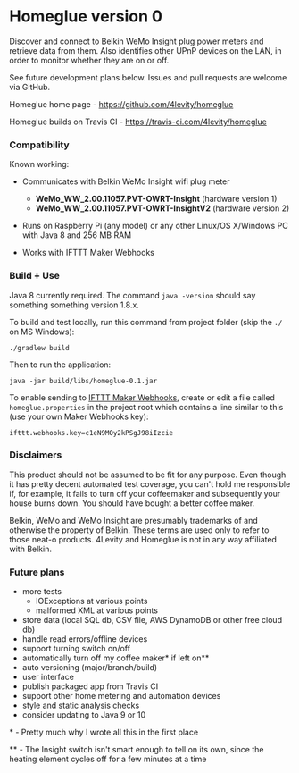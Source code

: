 # Homeglue version 0 #

Discover and connect to Belkin WeMo Insight plug power meters and retrieve data from them. 
Also identifies other UPnP devices on the LAN, in order to monitor whether they are on or off.

See future development plans below. Issues and pull requests are welcome via GitHub. 

Homeglue home page - https://github.com/4levity/homeglue

Homeglue builds on Travis CI - https://travis-ci.com/4levity/homeglue

### Compatibility ###

Known working:

* Communicates with Belkin WeMo Insight wifi plug meter
  * **WeMo_WW_2.00.11057.PVT-OWRT-Insight** (hardware version 1)
  * **WeMo_WW_2.00.11057.PVT-OWRT-InsightV2** (hardware version 2)

* Runs on Raspberry Pi (any model) or any other Linux/OS X/Windows PC with Java 8 and 256 MB RAM

* Works with IFTTT Maker Webhooks

### Build + Use ###

Java 8 currently required. The command `java -version` should say something something version 1.8.x. 

To build and test locally, run this command from project folder (skip the `./` on MS Windows):

    ./gradlew build

Then to run the application:

    java -jar build/libs/homeglue-0.1.jar

To enable sending to [IFTTT Maker Webhooks](https://ifttt.com/maker_webhooks), create or edit a file called 
`homeglue.properties` in the project root which contains a line similar to 
this (use your own Maker Webhooks key):

    ifttt.webhooks.key=c1eN9MOy2kPSgJ98iIzcie

### Disclaimers ###

This product should not be assumed to be fit for any purpose. Even though it 
has pretty decent automated test coverage, you can't hold me responsible if, 
for example, it fails to turn off your coffeemaker and subsequently your house
burns down. You should have bought a better coffee maker.

Belkin, WeMo and WeMo Insight are presumably trademarks of and otherwise the
property of Belkin. These terms are used only to refer to those neat-o
products. 4Levity and Homeglue is not in any way affiliated with Belkin.

### Future plans ###

* more tests 
  * IOExceptions at various points
  * malformed XML at various points
* store data (local SQL db, CSV file, AWS DynamoDB or other free cloud db)
* handle read errors/offline devices
* support turning switch on/off
* automatically turn off my coffee maker\* if left on\*\*
* auto versioning (major/branch/build)
* user interface
* publish packaged app from Travis CI
* support other home metering and automation devices
* style and static analysis checks
* consider updating to Java 9 or 10

\* - Pretty much why I wrote all this in the first place

\*\* - The Insight switch isn't smart enough to tell on its own, since the
heating element cycles off for a few minutes at a time
